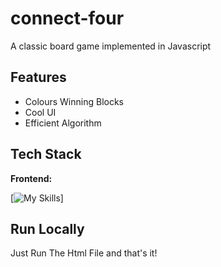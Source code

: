 # connect-four

A classic board game implemented in Javascript


## Features

- Colours Winning Blocks
- Cool UI
- Efficient Algorithm


## Tech Stack

**Frontend:**

[![My Skills](https://skillicons.dev/icons?i=html,tailwind,js)]

    
## Run Locally

Just Run The Html File and that's it!